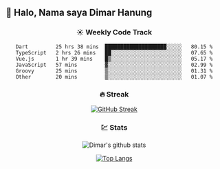 ## 👋 Halo, Nama saya **Dimar Hanung**

<center>

### :sunny: Weekly Code Track
<!--START_SECTION:waka-->

```text
Dart         25 hrs 38 mins  ████████████████████░░░░░   80.15 %
TypeScript   2 hrs 26 mins   ██░░░░░░░░░░░░░░░░░░░░░░░   07.65 %
Vue.js       1 hr 39 mins    █▒░░░░░░░░░░░░░░░░░░░░░░░   05.17 %
JavaScript   57 mins         ▓░░░░░░░░░░░░░░░░░░░░░░░░   02.99 %
Groovy       25 mins         ▒░░░░░░░░░░░░░░░░░░░░░░░░   01.31 %
Other        20 mins         ▒░░░░░░░░░░░░░░░░░░░░░░░░   01.07 %
```

<!--END_SECTION:waka-->

### :fire: Streak

[![GitHub Streak](http://github-readme-streak-stats.herokuapp.com?user=dimar-hanung)](https://git.io/streak-stats)

### :chart: Stats

![Dimar's github stats](https://github-readme-stats.vercel.app/api?username=dimar-hanung&show_icons=true&theme=vue)

[![Top Langs](https://github-readme-stats.vercel.app/api/top-langs/?username=dimar-hanung)](#)

</center>
